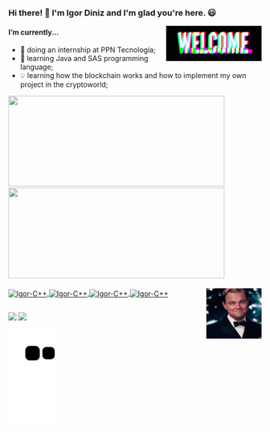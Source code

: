 ### Hi there! 👋  I'm Igor Diniz and I'm glad you're here. 😃

<div>
   <img align="right" style="vertical-align: top" alt="Igor-pic" height="70" width="190" style="border-radius:50px;" src="welcome.gif">
  </div>

#### I’m currently...
- 🔭 doing an internship at PPN Tecnologia;
- 🌱 learning Java and SAS programming language;
- 💡  learning how the blockchain works and how to implement my own project in the cryptoworld;

<div align="left">
  <a href="https://github.com/up202000162">
  <img height="180em" width="430" src="https://github-readme-stats.vercel.app/api?username=up202000162&show_icons=true&theme=dark&include_all_commits=true&count_private=true"/>
  <img height="180em" width="430" src="https://github-readme-stats.vercel.app/api/top-langs/?username=up202000162&layout=compact&langs_count=7&theme=dark"/>
</div>
<div style="display: inline_block"><br>
  <img align="center" alt="Igor-C++" height="30" width="40" src="https://cdn.jsdelivr.net/gh/devicons/devicon/icons/cplusplus/cplusplus-original.svg">
  <img align="center" alt="Igor-C++" height="30" width="40" src="https://cdn.jsdelivr.net/gh/devicons/devicon/icons/python/python-original.svg">
  <img align="center" alt="Igor-C++" height="30" width="40" src="https://cdn.jsdelivr.net/gh/devicons/devicon/icons/java/java-original-wordmark.svg">
  <img align="center" alt="Igor-C++" height="30" width="40" src="https://cdn.jsdelivr.net/gh/devicons/devicon/icons/mysql/mysql-plain.svg">
  <img align="right" style="vertical-align: " alt="Igor-pic" height="100" width="110" style="border-radius:50px;" src="diCaprio.gif">
</div>
  
  ##
 
<div> 
  <a href = "mailto:igordiniz.eu@gmail.com"><img src="https://img.shields.io/badge/-Gmail-%23333?style=for-the-badge&logo=gmail&logoColor=white" target="_blank"></a>
  <a href="https://www.linkedin.com/in/igdiniz" target="_blank"><img src="https://img.shields.io/badge/-LinkedIn-%230077B5?style=for-the-badge&logo=linkedin&logoColor=white" target="_blank"></a> 
 
  ![Snake animation](https://github.com/rafaballerini/rafaballerini/blob/output/github-contribution-grid-snake.svg)
 
</div>



